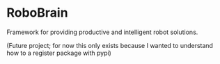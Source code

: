 # RoboBrain

Framework for providing productive and intelligent robot solutions.

(Future project; for now this only exists because I wanted to understand how to a register package with pypi)
